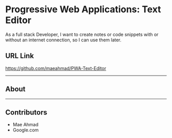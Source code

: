 # Progressive Web Applications: Text Editor
As a full stack Developer, I want to create notes or code snippets with or without an internet connection, so I can use them later.

## URL Link
https://github.com/maeahmad/PWA-Text-Editor

______________________________________

## About

_______________________________________

## Contributors
- Mae Ahmad
- Google.com

